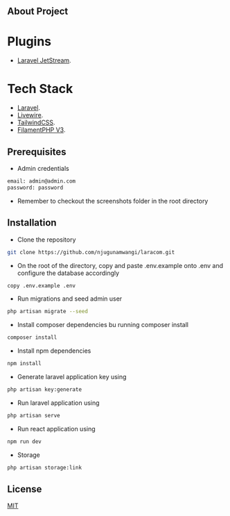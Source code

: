 ## About Project

# Plugins

- [Laravel JetStream](https://jetstream.laravel.com/introduction.html).

# Tech Stack

- [Laravel](https://laravel.com).
- [Livewire](https://livewire.laravel.com).
- [TailwindCSS](https://tailwindcss.com).
- [FilamentPHP V3](https://filamentphp.com).

## Prerequisites

- Admin credentials
```bash
email: admin@admin.com
password: password
```

- Remember to checkout the screenshots folder in the root directory 

## Installation
- Clone the repository
```bash
git clone https://github.com/njugunamwangi/laracom.git
```
- On the root of the directory, copy and paste .env.example onto .env and configure the database accordingly
 ```bash
copy .env.example .env
```

- Run migrations and seed admin user
```bash
php artisan migrate --seed
```

- Install composer dependencies bu running composer install
 ```bash
composer install
```
- Install npm dependencies
```bash
npm install
```

- Generate laravel application key using 
```bash
php artisan key:generate
```

- Run laravel application using 
```bash
php artisan serve
```
- Run react application using 
```bash
npm run dev
```

- Storage
```bash
php artisan storage:link
```

## License

[MIT](https://choosealicense.com/licenses/mit/)

